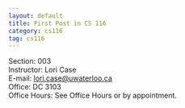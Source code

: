 ```yaml
---
layout: default
title: First Post in CS 116
category: cs116
tag: cs116
---
```


Section: 003    
Instructor: Lori Case  
E-mail: 	lori.case@uwaterloo.ca  
Office: 	DC 3103  
Office Hours: 	See Office Hours or by appointment.  
